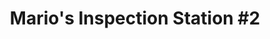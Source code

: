 ---
title: "Mario's Inspection Station #2"
url: /del-valle/marios-inspection-station-2/
shop: Autowerkstatt
---